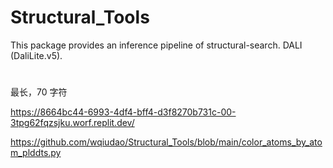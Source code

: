 # Structural_Tools

This package provides an inference pipeline of structural-search. DALI (DaliLite.v5). 

# 

最长，70 字符

https://8664bc44-6993-4df4-bff4-d3f8270b731c-00-3tpg62fqzsjku.worf.replit.dev/


https://github.com/wqiudao/Structural_Tools/blob/main/color_atoms_by_atom_plddts.py
